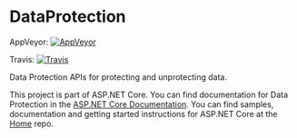 DataProtection
==============
AppVeyor: [![AppVeyor](https://ci.appveyor.com/api/projects/status/4mki61bux5vby6it/branch/dev?svg=true)](https://ci.appveyor.com/project/aspnetci/DataProtection/branch/dev)

Travis:   [![Travis](https://travis-ci.org/aspnet/DataProtection.svg?branch=dev)](https://travis-ci.org/aspnet/DataProtection)

Data Protection APIs for protecting and unprotecting data.


This project is part of ASP.NET Core. You can find documentation for Data Protection in the [ASP.NET Core Documentation](http://docs.asp.net/en/latest/security/data-protection/index.html). You can find samples, documentation and getting started instructions for ASP.NET Core at the [Home](https://github.com/aspnet/home) repo. 
